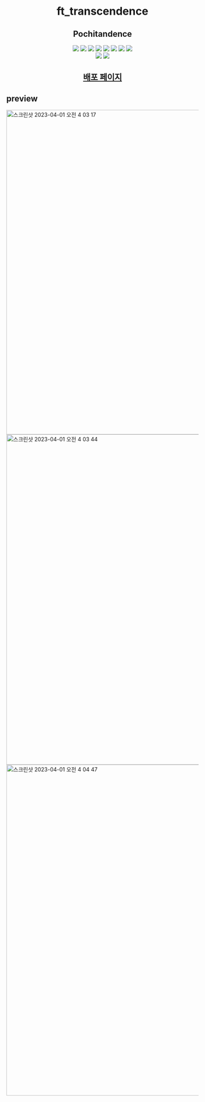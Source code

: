 <h1 align="center"> ft_transcendence </h1>
<h2 align="center"> Pochitandence </h2>
<p align="center">
  <img src="https://img.shields.io/badge/-Typescript-3178C6?style=flat-square&logo=TypeScript&logoColor=white"> <img src="https://img.shields.io/badge/-React-61DAFB?style=flat-square&logo=React&logoColor=white"> <img src="https://img.shields.io/badge/-React%20Query-FF4154?style=flat-square&logo=React%20Query&logoColor=white"> <img src="https://img.shields.io/badge/-Recoil-FF0000?style=flat-square"> <img src="https://img.shields.io/badge/-Axios-5A29E4?style=flat-square&logo=Axios&logoColor=white"> <img src="https://img.shields.io/badge/-Phasor-000000?style=flat-square"> <img src="https://img.shields.io/badge/-Emotion-D26AC2?style=flat-square"> <img src="https://img.shields.io/badge/-Socket.io-010101?style=flat-square&logo=Socket.io&logoColor=white"> <br /> <img src="https://img.shields.io/badge/-Typescript-3178C6?style=flat-square&logo=TypeScript&logoColor=white"> <img src="https://img.shields.io/badge/-NestJS-E0234E?style=flat-square&logo=NestJS&logoColor=white">
</p>

<h2 align="center"><a href="https://transcendence.42world.kr/">배포 페이지</a></h2>


## preview

<img width="848" alt="스크린샷 2023-04-01 오전 4 03 17" src="https://user-images.githubusercontent.com/46391729/229207978-cf009c1c-b48b-4788-b42b-4f8863ba6fab.png">

<img width="863" alt="스크린샷 2023-04-01 오전 4 03 44" src="https://user-images.githubusercontent.com/46391729/229208003-4ae8d63f-3e26-4eb4-8a73-c9245eae42d9.png">

<img width="865" alt="스크린샷 2023-04-01 오전 4 04 47" src="https://user-images.githubusercontent.com/46391729/229207995-107c9db7-a355-49e6-8a60-7f6a4cfc40bf.png">


